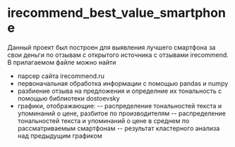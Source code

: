 # irecommend_best_value_smartphone
Данный проект был построен для выявления лучшего смартфона за свои деньги по отзывам с открытого источника с отзывами irecommend.
В прилагаемом файле можно найти
 - парсер сайта irecommend.ru
 - первоначальная обработка информации с помощью pandas и numpy
 - разбиение отзыва на предложения и определние их тональность с помощью библиотеки dostoevsky
 - графики, отображающие:
 -- распределение тональностей текста и упоминаний о цене, разбитое по производителям
 -- распределение тональностей текста и упоминаний о цене в среднем по рассматриваемым смартфонам
 -- результат кластерного анализа над предыдущим графиком 
 
